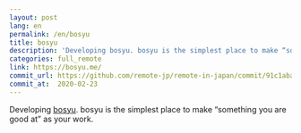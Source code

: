 ```yaml
---
layout: post
lang: en
permalink: /en/bosyu
title: bosyu
description: 'Developing bosyu. bosyu is the simplest place to make “something you are good at” as your work.'
categories: full_remote
link: https://bosyu.me/
commit_url: https://github.com/remote-jp/remote-in-japan/commit/91c1aba80ebd155c65bf6938d83da3faf9b4f510
commit_at:  2020-02-23
---
```


<p>Developing <a href="https://bosyu.me/">bosyu</a>. bosyu is the simplest place to make “something you are good at” as your work.</p>
